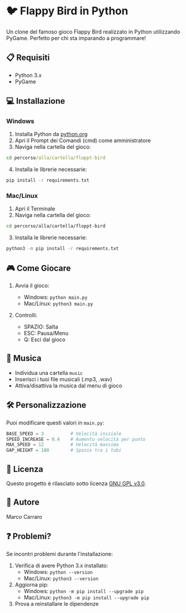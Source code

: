 # 🐦 Flappy Bird in Python

Un clone del famoso gioco Flappy Bird realizzato in Python utilizzando PyGame. Perfetto per chi sta imparando a programmare!

## 📋 Requisiti
- Python 3.x
- PyGame

## 💻 Installazione

### Windows
1. Installa Python da [python.org](https://www.python.org/downloads/)
2. Apri il Prompt dei Comandi (cmd) come amministratore
3. Naviga nella cartella del gioco:
```cmd
cd percorso/alla/cartella/floppt-bird
```
4. Installa le librerie necessarie:
```cmd
pip install -r requirements.txt
```

### Mac/Linux
1. Apri il Terminale
2. Naviga nella cartella del gioco:
```bash
cd percorso/alla/cartella/floppt-bird
```
3. Installa le librerie necessarie:
```bash
python3 -m pip install -r requirements.txt
```

## 🎮 Come Giocare
1. Avvia il gioco:
   - Windows: `python main.py`
   - Mac/Linux: `python3 main.py`

2. Controlli:
   - SPAZIO: Salta
   - ESC: Pausa/Menu
   - Q: Esci dal gioco

## 🎵 Musica
- Individua una cartella `music`
- Inserisci i tuoi file musicali (.mp3, .wav)
- Attiva/disattiva la musica dal menu di gioco

## 🛠️ Personalizzazione
Puoi modificare questi valori in `main.py`:
```python
BASE_SPEED = 3          # Velocità iniziale
SPEED_INCREASE = 0.4    # Aumento velocità per punto
MAX_SPEED = 12          # Velocità massima
GAP_HEIGHT = 180        # Spazio tra i tubi
```

## 📝 Licenza
Questo progetto è rilasciato sotto licenza [GNU GPL v3.0](LICENSE).

## 👥 Autore
Marco Carraro

## ❓ Problemi?
Se incontri problemi durante l'installazione:
1. Verifica di avere Python 3.x installato:
   - Windows: `python --version`
   - Mac/Linux: `python3 --version`
2. Aggiorna pip:
   - Windows: `python -m pip install --upgrade pip`
   - Mac/Linux: `python3 -m pip install --upgrade pip`
3. Prova a reinstallare le dipendenze
